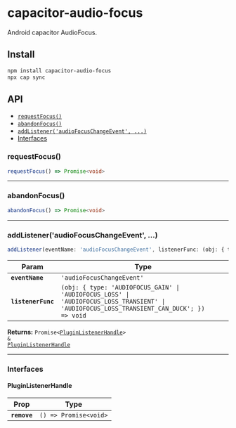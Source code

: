 # capacitor-audio-focus

Android capacitor AudioFocus.

## Install

```bash
npm install capacitor-audio-focus
npx cap sync
```

## API

<docgen-index>

* [`requestFocus()`](#requestfocus)
* [`abandonFocus()`](#abandonfocus)
* [`addListener('audioFocusChangeEvent', ...)`](#addlisteneraudiofocuschangeevent)
* [Interfaces](#interfaces)

</docgen-index>

<docgen-api>
<!--Update the source file JSDoc comments and rerun docgen to update the docs below-->

### requestFocus()

```typescript
requestFocus() => Promise<void>
```

--------------------


### abandonFocus()

```typescript
abandonFocus() => Promise<void>
```

--------------------


### addListener('audioFocusChangeEvent', ...)

```typescript
addListener(eventName: 'audioFocusChangeEvent', listenerFunc: (obj: { type: 'AUDIOFOCUS_GAIN' | 'AUDIOFOCUS_LOSS' | 'AUDIOFOCUS_LOSS_TRANSIENT' | 'AUDIOFOCUS_LOSS_TRANSIENT_CAN_DUCK'; }) => void) => Promise<PluginListenerHandle> & PluginListenerHandle
```

| Param              | Type                                                                                                                                                    |
| ------------------ | ------------------------------------------------------------------------------------------------------------------------------------------------------- |
| **`eventName`**    | <code>'audioFocusChangeEvent'</code>                                                                                                                    |
| **`listenerFunc`** | <code>(obj: { type: 'AUDIOFOCUS_GAIN' \| 'AUDIOFOCUS_LOSS' \| 'AUDIOFOCUS_LOSS_TRANSIENT' \| 'AUDIOFOCUS_LOSS_TRANSIENT_CAN_DUCK'; }) =&gt; void</code> |

**Returns:** <code>Promise&lt;<a href="#pluginlistenerhandle">PluginListenerHandle</a>&gt; & <a href="#pluginlistenerhandle">PluginListenerHandle</a></code>

--------------------


### Interfaces


#### PluginListenerHandle

| Prop         | Type                                      |
| ------------ | ----------------------------------------- |
| **`remove`** | <code>() =&gt; Promise&lt;void&gt;</code> |

</docgen-api>
